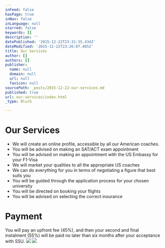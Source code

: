 ```yaml
---
inFeed: false
hasPage: true
inNav: false
inLanguage: null
starred: false
keywords: []
description: ''
datePublished: '2015-12-22T23:31:35.434Z'
dateModified: '2015-12-22T23:26:07.485Z'
title: Our Services
author: []
authors: []
publisher:
  name: null
  domain: null
  url: null
  favicon: null
sourcePath: _posts/2015-12-22-our-services.md
published: true
url: our-services/index.html
_type: Blurb

---
```

# Our Services

* We will create an online profile, accessible by all our
American coaches.
* You will be advised on making an SAT/ACT exam appointment
* You will be advised on making an appointment with the US
Embassy for your F1-Visa
* We will market your qualities to all the appropriate US
coaches
* We can do everything for you in terms of negotiating a figure
that best suits you
* You will be guided through the application process for your
chosen university
* You will be directed on booking your flights
* You will be advised on selecting the correct insurance

# Payment

You
will pay an upfront fee (45%), and then your second and final instalment (55%) will
be paid no later than six months after your acceptance with SSU.
![](https://the-grid-user-content.s3-us-west-2.amazonaws.com/4561ddb0-394b-4c1a-b1a1-7d1d9f10def6.png)
![](https://imgflo.herokuapp.com/graph/vahj1ThiexotieMo/bef5e5d6fb2a29f28a2dc7794e4305f5/passthrough.png?height=600&input=https%3A%2F%2Fthe-grid-user-content.s3-us-west-2.amazonaws.com%2F4561ddb0-394b-4c1a-b1a1-7d1d9f10def6.png)
